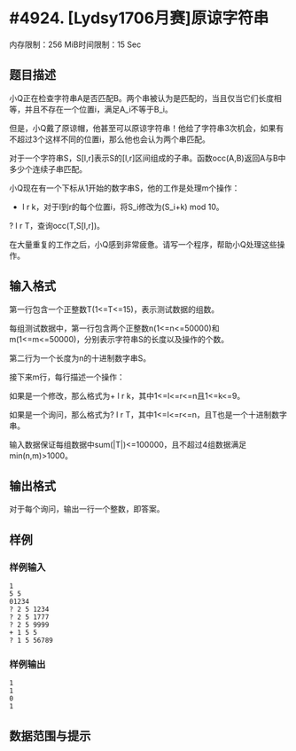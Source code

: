 # #4924. [Lydsy1706月赛]原谅字符串

内存限制：256 MiB时间限制：15 Sec

## 题目描述

小Q正在检查字符串A是否匹配B。两个串被认为是匹配的，当且仅当它们长度相等，并且不存在一个位置i，满足A_i不等于B_i。

但是，小Q戴了原谅帽，他甚至可以原谅字符串！他给了字符串3次机会，如果有不超过3个这样不同的位置i，那么他也会认为两个串匹配。

对于一个字符串S，S[l,r]表示S的[l,r]区间组成的子串。函数occ(A,B)返回A与B中多少个连续子串匹配。

小Q现在有一个下标从1开始的数字串S，他的工作是处理m个操作：

+ l r k，对于l到r的每个位置i，将S_i修改为(S_i+k) mod 10。

? l r T，查询occ(T,S[l,r])。

在大量重复的工作之后，小Q感到非常疲惫。请写一个程序，帮助小Q处理这些操作。

## 输入格式

第一行包含一个正整数T(1<=T<=15)，表示测试数据的组数。

每组测试数据中，第一行包含两个正整数n(1<=n<=50000)和m(1<=m<=50000)，分别表示字符串S的长度以及操作的个数。

第二行为一个长度为n的十进制数字串S。

接下来m行，每行描述一个操作：

如果是一个修改，那么格式为+ l r k，其中1<=l<=r<=n且1<=k<=9。

如果是一个询问，那么格式为? l r T，其中1<=l<=r<=n，且T也是一个十进制数字串。

输入数据保证每组数据中sum(|T|)<=100000，且不超过4组数据满足min(n,m)>1000。

## 输出格式

对于每个询问，输出一行一个整数，即答案。

## 样例

### 样例输入

    
    1
    5 5
    01234
    ? 2 5 1234
    ? 2 5 1777
    ? 2 5 9999
    + 1 5 5
    ? 1 5 56789
    

### 样例输出

    
    1
    1
    0
    1
    
    

## 数据范围与提示
